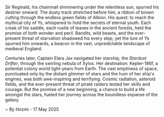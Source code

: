 
Sir Reginald, his chainmail shimmering under the relentless sun, spurred his destrier onward.  The dusty track stretched before him, a ribbon of brown cutting through the endless green fields of Albion.  His quest: to reach the mythical city of Ys, whispered to hold the secrets of eternal youth.  Each creak of his saddle, each rustle of leaves in the ancient forests, held the promise of both wonder and peril.  Bandits, wild beasts, and the ever-present threat of starvation shadowed his every step, yet the lure of Ys spurred him onwards, a beacon in the vast, unpredictable landscape of medieval England.

Centuries later, Captain Elara Jax navigated her starship, the *Stardust Drifter*, through the swirling nebula of Xylos.  Her destination: Kepler-186f, a potential colony world light-years from Earth.  The vast emptiness of space, punctuated only by the distant glimmer of stars and the hum of her ship's engines, was both awe-inspiring and terrifying.  Cosmic radiation, asteroid fields, and the ever-present threat of pirate raiders tested her skills and courage.  But the promise of a new beginning, a chance to build a life amongst the stars, fueled her journey across the boundless expanse of the galaxy.

~ By Hozmi - 17 May 2025
